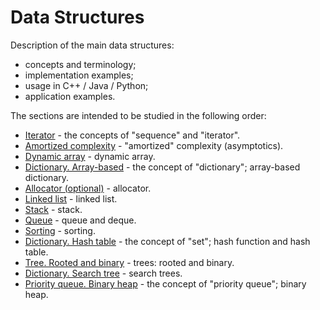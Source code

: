 # Data Structures

Description of the main data structures:

- concepts and terminology;
- implementation examples;
- usage in C++ / Java / Python;
- application examples.

The sections are intended to be studied in the following order:

- [Iterator](./iterator) - the concepts of "sequence" and "iterator".
- [Amortized complexity](./complexity/1.Amortized.md) - "amortized" complexity (asymptotics).
- [Dynamic array](./dynamic_array) - dynamic array.
- [Dictionary. Array-based](./dictionary_and_set/array_based) - the concept of "dictionary"; array-based dictionary.
- [Allocator (optional)](./allocator) - allocator.
- [Linked list](./linked_list) - linked list.
- [Stack](./stack) - stack.
- [Queue](./queue) - queue and deque.
- [Sorting](./sorting) - sorting.
- [Dictionary. Hash table](./dictionary_and_set/hash_table) - the concept of "set"; hash function and hash table.
- [Tree. Rooted and binary](./tree) - trees: rooted and binary.
- [Dictionary. Search tree](./dictionary_and_set/search_tree) - search trees.
- [Priority queue. Binary heap](./priority_queue) - the concept of "priority queue"; binary heap.